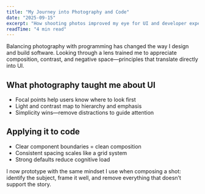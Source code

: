 ```yaml
---
title: "My Journey into Photography and Code"
date: "2025-09-15"
excerpt: "How shooting photos improved my eye for UI and developer experience."
readTime: "4 min read"
---
```


Balancing photography with programming has changed the way I design and build software. Looking through a lens trained me to appreciate composition, contrast, and negative space—principles that translate directly into UI.

## What photography taught me about UI

- Focal points help users know where to look first
- Light and contrast map to hierarchy and emphasis
- Simplicity wins—remove distractions to guide attention

## Applying it to code

- Clear component boundaries = clean composition
- Consistent spacing scales like a grid system
- Strong defaults reduce cognitive load

I now prototype with the same mindset I use when composing a shot: identify the subject, frame it well, and remove everything that doesn’t support the story.
